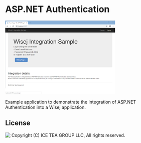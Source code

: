 ASP.NET Authentication
====

<img src="../Support/Images/AspNetAuthentication.png" width="350" height="233">

Example application to demonstrate the integration of ASP.NET Authentication into a Wisej application.

License
-------
<img src="http://iceteagroup.com/wp-content/uploads/2017/01/Square-64x64-trasp.png" height="20" align="top"> Copyright (C) ICE TEA GROUP LLC, All rights reserved.
